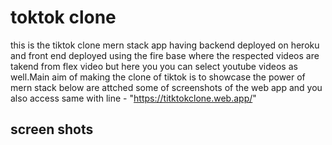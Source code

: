 # toktok clone

this is the tiktok clone mern stack app  having backend deployed on heroku and front end deployed using the fire base where the respected videos are takend from flex video but here you you can select youtube videos as well.Main aim of making the clone of tiktok is to showcase the power of mern stack below are attched some of screenshots of the web app and you also access same with line - "https://titktokclone.web.app/"

## screen shots

